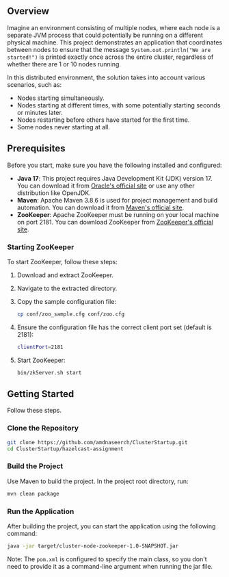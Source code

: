 ## Overview

Imagine an environment consisting of multiple nodes, where each node is a separate JVM process that could potentially be running on a different physical machine. This project demonstrates an application that coordinates between nodes to ensure that the message `System.out.println("We are started!")` is printed exactly once across the entire cluster, regardless of whether there are 1 or 10 nodes running.

In this distributed environment, the solution takes into account various scenarios, such as:
- Nodes starting simultaneously.
- Nodes starting at different times, with some potentially starting seconds or minutes later.
- Nodes restarting before others have started for the first time.
- Some nodes never starting at all.


## Prerequisites

Before you start, make sure you have the following installed and configured:

- **Java 17**: This project requires Java Development Kit (JDK) version 17. You can download it from [Oracle's official site](https://www.oracle.com/java/technologies/javase-jdk17-downloads.html) or use any other distribution like OpenJDK.
- **Maven**: Apache Maven 3.8.6 is used for project management and build automation. You can download it from [Maven's official site](https://maven.apache.org/download.cgi).
- **ZooKeeper**: Apache ZooKeeper must be running on your local machine on port 2181. You can download ZooKeeper from [ZooKeeper's official site](https://zookeeper.apache.org/releases.html).

### Starting ZooKeeper

To start ZooKeeper, follow these steps:

1. Download and extract ZooKeeper.
2. Navigate to the extracted directory.
3. Copy the sample configuration file:

   ```sh
   cp conf/zoo_sample.cfg conf/zoo.cfg
   ```

4. Ensure the configuration file has the correct client port set (default is 2181):

   ```sh
   clientPort=2181
   ```

5. Start ZooKeeper:

   ```sh
   bin/zkServer.sh start
   ```

## Getting Started
Follow these steps.

### Clone the Repository

```sh
git clone https://github.com/amdnaseerch/ClusterStartup.git
cd ClusterStartup/hazelcast-assignment
```

### Build the Project

Use Maven to build the project. In the project root directory, run:

```sh
mvn clean package
```

### Run the Application

After building the project, you can start the application using the following command:

```sh
java -jar target/cluster-node-zookeeper-1.0-SNAPSHOT.jar
```

Note: The `pom.xml` is configured to specify the main class, so you don't need to provide it as a command-line argument when running the jar file.
